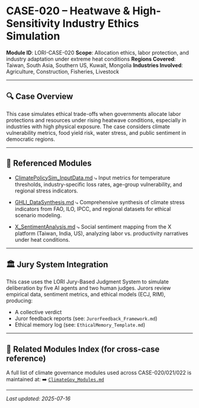 # CASE-020 – Heatwave & High-Sensitivity Industry Ethics Simulation

**Module ID**: LORI-CASE-020
**Scope**: Allocation ethics, labor protection, and industry adaptation under extreme heat conditions
**Regions Covered**: Taiwan, South Asia, Southern US, Kuwait, Mongolia
**Industries Involved**: Agriculture, Construction, Fisheries, Livestock

---

## 🔍 Case Overview

This case simulates ethical trade-offs when governments allocate labor protections and resources under rising heatwave conditions, especially in industries with high physical exposure. The case considers climate vulnerability metrics, food yield risk, water stress, and public sentiment in democratic regions.

---

## 🧩 Referenced Modules

- [ClimatePolicySim_InputData.md](../../modules/LORI-CLIMATE-GOV/ClimatePolicySim_InputData.md)
⤷ Input metrics for temperature thresholds, industry-specific loss rates, age-group vulnerability, and regional stress indicators.

- [GHLI_DataSynthesis.md](../../modules/LORI-CLIMATE-GOV/GHLI_DataSynthesis.md)
⤷ Comprehensive synthesis of climate stress indicators from FAO, ILO, IPCC, and regional datasets for ethical scenario modeling.

- [X_SentimentAnalysis.md](../../modules/LORI-CLIMATE-GOV/X_SentimentAnalysis.md)
⤷ Social sentiment mapping from the X platform (Taiwan, India, US), analyzing labor vs. productivity narratives under heat conditions.

---

## 🏛️ Jury System Integration

This case uses the LORI Jury-Based Judgment System to simulate deliberation by five AI agents and two human judges. Jurors review empirical data, sentiment metrics, and ethical models (ECJ, RIM), producing:

- A collective verdict
- Juror feedback reports (see: `JurorFeedback_Framework.md`)
- Ethical memory log (see: `EthicalMemory_Template.md`)

---

## 🧭 Related Modules Index (for cross-case reference)

A full list of climate governance modules used across CASE-020/021/022 is maintained at:
➡️ [`ClimateGov_Modules.md`](../../modules/LORI-CLIMATE-GOV/ClimateGov_Modules.md)

---

_Last updated: 2025-07-16_

